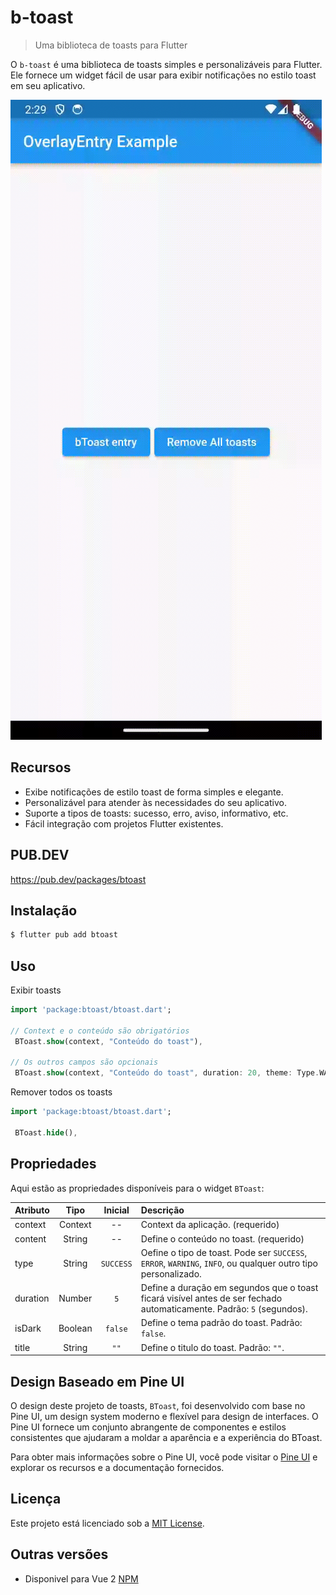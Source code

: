 # b-toast

> Uma biblioteca de toasts para Flutter

O `b-toast` é uma biblioteca de toasts simples e personalizáveis para Flutter. Ele fornece um widget fácil de usar para exibir notificações no estilo toast em seu aplicativo.

![](./exemplo.gif)

## Recursos

- Exibe notificações de estilo toast de forma simples e elegante.
- Personalizável para atender às necessidades do seu aplicativo.
- Suporte a tipos de toasts: sucesso, erro, aviso, informativo, etc.
- Fácil integração com projetos Flutter existentes.

## PUB.DEV

https://pub.dev/packages/btoast

## Instalação

```bash
$ flutter pub add btoast
```

## Uso

Exibir toasts
```dart
import 'package:btoast/btoast.dart';

// Context e o conteúdo são obrigatórios 
 BToast.show(context, "Conteúdo do toast"),

// Os outros campos são opcionais 
 BToast.show(context, "Conteúdo do toast", duration: 20, theme: Type.WARNING, isDark: true,title: 'Teste');
```

Remover todos os toasts
```dart
import 'package:btoast/btoast.dart';

 BToast.hide(),
```

## Propriedades

Aqui estão as propriedades disponíveis para o widget `BToast`:

| Atributo |  Tipo   |  Inicial  | Descrição                                                                                                                       |
| :------- | :-----: | :-------: | :------------------------------------------------------------------------------------------------------------------------------ |
| context  | Context  |    --     | Context da aplicação. (requerido)                                                                                         |
| content  | String  |    --     | Define o conteúdo no toast. (requerido)                                                                                         |
| type     | String  | `SUCCESS` | Oefine o tipo de toast. Pode ser `SUCCESS`, `ERROR`, `WARNING`, `INFO`, ou qualquer outro tipo personalizado.                   |
| duration | Number  |  `5`   | Define a duração em segundos que o toast ficará visível antes de ser fechado automaticamente. Padrão: `5` (segundos). |
| isDark   | Boolean |  `false`  | Define o tema padrão do toast. Padrão: `false`. |
| title   | String |  `""`  | Define o titulo do toast. Padrão: `""`. |

## Design Baseado em Pine UI

O design deste projeto de toasts, `BToast`, foi desenvolvido com base no Pine UI, um design system moderno e flexível para design de interfaces. O Pine UI fornece um conjunto abrangente de componentes e estilos consistentes que ajudaram a moldar a aparência e a experiência do BToast.

Para obter mais informações sobre o Pine UI, você pode visitar o [Pine UI](https://www.behance.net/gallery/161882269/Design-System-Pine-UI-v1-bTree) e explorar os recursos e a documentação fornecidos.

## Licença

Este projeto está licenciado sob a [MIT License](https://opensource.org/licenses/MIT).

## Outras versões

 - Disponivel para Vue 2 [NPM](https://www.npmjs.com/package/b-toast)
